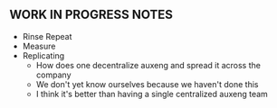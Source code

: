 ## WORK IN PROGRESS NOTES
- Rinse Repeat
- Measure
- Replicating
    - How does one decentralize auxeng and spread it across the company
    - We don't yet know ourselves because we haven't done this
    - I think it's better than having a single centralized auxeng team
